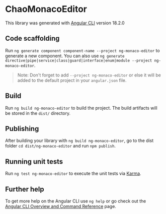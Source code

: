 # ChaoMonacoEditor

This library was generated with [Angular CLI](https://github.com/angular/angular-cli) version 18.2.0

## Code scaffolding

Run `ng generate component component-name --project ng-monaco-editor` to generate a new component. You can also use `ng generate directive|pipe|service|class|guard|interface|enum|module --project ng-monaco-editor`.
> Note: Don't forget to add `--project ng-monaco-editor` or else it will be added to the default project in your `angular.json` file. 

## Build

Run `ng build ng-monaco-editor` to build the project. The build artifacts will be stored in the `dist/` directory.

## Publishing

After building your library with `ng build ng-monaco-editor`, go to the dist folder `cd dist/ng-monaco-editor` and run `npm publish`.

## Running unit tests

Run `ng test ng-monaco-editor` to execute the unit tests via [Karma](https://karma-runner.github.io).

## Further help

To get more help on the Angular CLI use `ng help` or go check out the [Angular CLI Overview and Command Reference](https://angular.io/cli) page.
